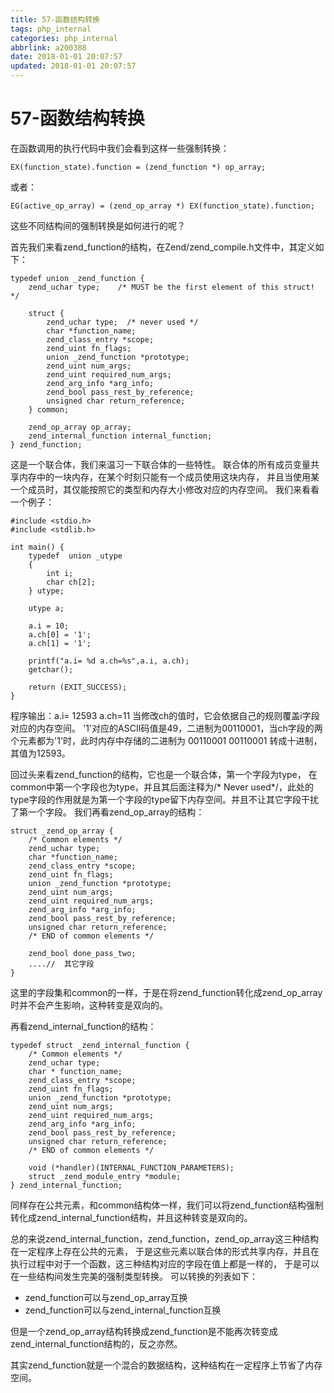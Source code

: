 ```yaml
---
title: 57-函数结构转换
tags: php_internal
categories: php_internal
abbrlink: a200388
date: 2018-01-01 20:07:57
updated: 2018-01-01 20:07:57
---
```


# 57-函数结构转换
在函数调用的执行代码中我们会看到这样一些强制转换：

    EX(function_state).function = (zend_function *) op_array;

或者：

    EG(active_op_array) = (zend_op_array *) EX(function_state).function;

这些不同结构间的强制转换是如何进行的呢？

首先我们来看zend_function的结构，在Zend/zend_compile.h文件中，其定义如下：

    typedef union _zend_function {
        zend_uchar type;    /* MUST be the first element of this struct! */

        struct {
            zend_uchar type;  /* never used */
            char *function_name;
            zend_class_entry *scope;
            zend_uint fn_flags;
            union _zend_function *prototype;
            zend_uint num_args;
            zend_uint required_num_args;
            zend_arg_info *arg_info;
            zend_bool pass_rest_by_reference;
            unsigned char return_reference;
        } common;

        zend_op_array op_array;
        zend_internal_function internal_function;
    } zend_function;

这是一个联合体，我们来温习一下联合体的一些特性。 联合体的所有成员变量共享内存中的一块内存，在某个时刻只能有一个成员使用这块内存， 并且当使用某一个成员时，其仅能按照它的类型和内存大小修改对应的内存空间。 我们来看看一个例子：

    #include <stdio.h>
    #include <stdlib.h>

    int main() {
        typedef  union _utype
        {
            int i;
            char ch[2];
        } utype;

        utype a;

        a.i = 10;
        a.ch[0] = '1';
        a.ch[1] = '1';

        printf("a.i= %d a.ch=%s",a.i, a.ch);
        getchar();

        return (EXIT_SUCCESS);
    }

程序输出：a.i= 12593 a.ch=11 当修改ch的值时，它会依据自己的规则覆盖i字段对应的内存空间。 '1'对应的ASCII码值是49，二进制为00110001，当ch字段的两个元素都为'1'时，此时内存中存储的二进制为 00110001 00110001 转成十进制，其值为12593。

回过头来看zend_function的结构，它也是一个联合体，第一个字段为type， 在common中第一个字段也为type，并且其后面注释为/* Never used*/，此处的type字段的作用就是为第一个字段的type留下内存空间。并且不让其它字段干扰了第一个字段。 我们再看zend_op_array的结构：

    struct _zend_op_array {
        /* Common elements */
        zend_uchar type;
        char *function_name;        
        zend_class_entry *scope;
        zend_uint fn_flags;
        union _zend_function *prototype;
        zend_uint num_args;
        zend_uint required_num_args;
        zend_arg_info *arg_info;
        zend_bool pass_rest_by_reference;
        unsigned char return_reference;
        /* END of common elements */

        zend_bool done_pass_two;
        ....//  其它字段
    }

这里的字段集和common的一样，于是在将zend_function转化成zend_op_array时并不会产生影响，这种转变是双向的。

再看zend_internal_function的结构：

    typedef struct _zend_internal_function {
        /* Common elements */
        zend_uchar type;
        char * function_name;
        zend_class_entry *scope;
        zend_uint fn_flags;
        union _zend_function *prototype;
        zend_uint num_args;
        zend_uint required_num_args;
        zend_arg_info *arg_info;
        zend_bool pass_rest_by_reference;
        unsigned char return_reference;
        /* END of common elements */

        void (*handler)(INTERNAL_FUNCTION_PARAMETERS);
        struct _zend_module_entry *module;
    } zend_internal_function;

同样存在公共元素，和common结构体一样，我们可以将zend_function结构强制转化成zend_internal_function结构，并且这种转变是双向的。

总的来说zend_internal_function，zend_function，zend_op_array这三种结构在一定程序上存在公共的元素， 于是这些元素以联合体的形式共享内存，并且在执行过程中对于一个函数，这三种结构对应的字段在值上都是一样的， 于是可以在一些结构间发生完美的强制类型转换。 可以转换的列表如下：

- zend_function可以与zend_op_array互换
- zend_function可以与zend_internal_function互换

但是一个zend_op_array结构转换成zend_function是不能再次转变成zend_internal_function结构的，反之亦然。

其实zend_function就是一个混合的数据结构，这种结构在一定程序上节省了内存空间。
